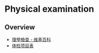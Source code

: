 # Physical examination

## Overview

- [理學檢查 - 维基百科](https://zh.wikipedia.org/wiki/%E7%90%86%E5%AD%B8%E6%AA%A2%E6%9F%A5)
- [体检项目表](https://s3-us-west-2.amazonaws.com/notion-static/f006b6be8a374d60a7d564236e7f041f/Untitled)
